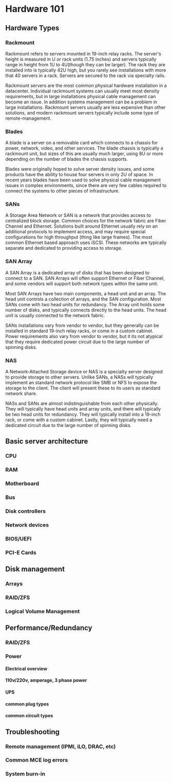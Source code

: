 # Hardware 101

## Hardware Types

### Rackmount

Rackmount refers to servers mounted in 19-inch relay racks. The server's
height is measured in U or rack units (1.75 inches) and servers
typically range in height from 1U to 4U(though they can be larger). The
rack they are installed into is typically 42U high, but you rarely see
installations with more that 40 servers in a rack. Servers are secured
to the rack via specialty rails.

Rackmount servers are the most common physical hardware installation in
a datacenter. Individual rackmount systems can usually meet most density
requirements, but in large installations physical cable management can
become an issue. In addition systems management can be a problem in
large installations. Rackmount servers usually are less expensive than
other solutions, and modern rackmount servers typically include some
type of remote-management.

### Blades

A blade is a server on a removable card which connects to a chassis for
power, network, video, and other services. The blade chassis is
typically a rackmount unit, but sizes of this are usually much larger,
using 8U or more depending on the number of blades the chassis supports.

Blades were originally hoped to solve server density issues, and some
products have the ability to house four servers in only 2U of space. In
recent years blades have been used to solve physical cable management
issues in complex environments, since there are very few cables required
to connect the systems to other pieces of infrastructure.

### SANs

A Storage Area Network or SAN is a network that provides access to
centralized block storage. Common choices for the network fabric are
Fiber Channel and Ethernet. Solutions built around Ethernet usually rely
on an additional protocols to implement access, and may require special
configurations for high throughput (thing like large frames). The most
common Ethernet based approach uses iSCSI. These networks are typically
separate and dedicated to providing access to storage.

### SAN Array

A SAN Array is a dedicated array of disks that has been designed to
connect to a SAN. SAN Arrays will often support Ethernet or Fiber
Channel, and some vendors will support both network types within the
same unit.

Most SAN Arrays have two main components, a head unit and an array. The
head unit controls a collection of arrays, and the SAN configuration.
Most SANs come with two head units for redundancy. The Array unit holds
some number of disks, and typically connects directly to the head units.
The head unit is usually connected to the network fabric.

SANs installations vary from vendor to vendor, but they generally can be
installed in standard 19-inch relay racks, or come in a custom cabinet.
Power requirements also vary from vendor to vendor, but it its not
atypical that they require dedicated power circuit due to the large
number of spinning disks.

### NAS

A Network-Attached Storage device or NAS is a specialty server designed
to provide storage to other servers. Unlike SANs, a NASs will typically
implement an standard network protocol like SMB or NFS to expose the
storage to the client. The client will present these to its users as
standard network share.

NASs and SANs are almost indistinguishable from each other physically.
They will typically have head units and array units, and there will
typically be two head units for redundancy. They will typically install
into a 19-inch rack, or come with a custom cabinet. Lastly, they will
typically need a dedicated circuit due to the large number of spinning
disks.

## Basic server architecture

### CPU

### RAM

### Motherboard

### Bus

### Disk controllers

### Network devices

### BIOS/UEFI

### PCI-E Cards

## Disk management

### Arrays

### RAID/ZFS

### Logical Volume Management

## Performance/Redundancy

### RAID/ZFS

### Power

#### Electrical overview

#### 110v/220v, amperage, 3 phase power

#### UPS

#### common plug types

#### common circuit types

## Troubleshooting

### Remote management (IPMI, iLO, DRAC, etc)

### Common MCE log errors

### System burn-in
